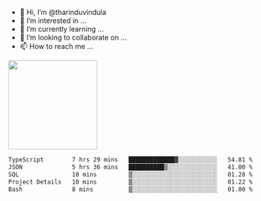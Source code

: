 - 👋 Hi, I’m @tharinduvindula
- 👀 I’m interested in ...
- 🌱 I’m currently learning ...
- 💞️ I’m looking to collaborate on ...
- 📫 How to reach me ...

<!---
tharinduvindula/tharinduvindula is a ✨ special ✨ repository because its `README.md` (this file) appears on your GitHub profile.
You can click the Preview link to take a look at your changes.
--->

<img height="180em" src="https://github-readme-stats.vercel.app/api?username=tharinduvindula&show_icons=true&hide_border=false&&count_private=true&include_all_commits=true" />


<!--START_SECTION:waka-->

```txt
TypeScript        7 hrs 29 mins   █████████████▓░░░░░░░░░░░   54.81 %
JSON              5 hrs 36 mins   ██████████▒░░░░░░░░░░░░░░   41.00 %
SQL               10 mins         ▒░░░░░░░░░░░░░░░░░░░░░░░░   01.28 %
Project Details   10 mins         ▒░░░░░░░░░░░░░░░░░░░░░░░░   01.22 %
Bash              8 mins          ▒░░░░░░░░░░░░░░░░░░░░░░░░   01.00 %
```

<!--END_SECTION:waka-->
